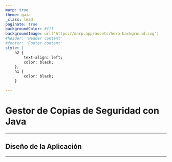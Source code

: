 ```yaml
---
marp: true
theme: gaia
_class: lead
paginate: true
backgroundColor: #fff
backgroundImage: url('https://marp.app/assets/hero-background.svg')
#header: 'Header content'
#footer: 'Footer content'
style: |
    h2 {
        text-align: left;
        color: black;
    },
    h1 {
        color: black;
    }

---
```


# Gestor de Copias de Seguridad con Java



---

## Diseño de la Aplicación



---

